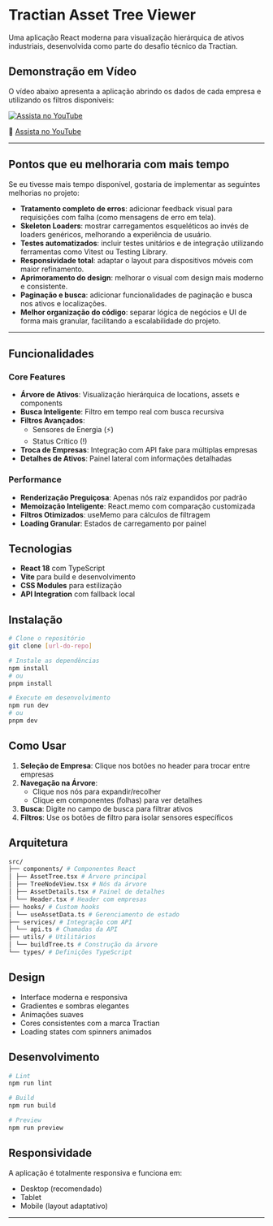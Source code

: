 # Tractian Asset Tree Viewer

Uma aplicação React moderna para visualização hierárquica de ativos industriais, desenvolvida como parte do desafio técnico da Tractian.

## Demonstração em Vídeo

O vídeo abaixo apresenta a aplicação abrindo os dados de cada empresa e utilizando os filtros disponíveis:

[![Assista no YouTube](https://img.youtube.com/vi/gddkRDNqvH0/0.jpg)](https://youtu.be/gddkRDNqvH0)

🔗 [Assista no YouTube](https://youtu.be/gddkRDNqvH0)

---

## Pontos que eu melhoraria com mais tempo

Se eu tivesse mais tempo disponível, gostaria de implementar as seguintes melhorias no projeto:

- **Tratamento completo de erros**: adicionar feedback visual para requisições com falha (como mensagens de erro em tela).
- **Skeleton Loaders**: mostrar carregamentos esqueléticos ao invés de loaders genéricos, melhorando a experiência de usuário.
- **Testes automatizados**: incluir testes unitários e de integração utilizando ferramentas como Vitest ou Testing Library.
- **Responsividade total**: adaptar o layout para dispositivos móveis com maior refinamento.
- **Aprimoramento do design**: melhorar o visual com design mais moderno e consistente.
- **Paginação e busca**: adicionar funcionalidades de paginação e busca nos ativos e localizações.
- **Melhor organização do código**: separar lógica de negócios e UI de forma mais granular, facilitando a escalabilidade do projeto.

---



## Funcionalidades

### Core Features
- **Árvore de Ativos**: Visualização hierárquica de locations, assets e components
- **Busca Inteligente**: Filtro em tempo real com busca recursiva
- **Filtros Avançados**: 
  - Sensores de Energia (⚡)
  - Status Crítico (!)
- **Troca de Empresas**: Integração com API fake para múltiplas empresas
- **Detalhes de Ativos**: Painel lateral com informações detalhadas

### Performance
- **Renderização Preguiçosa**: Apenas nós raíz expandidos por padrão
- **Memoização Inteligente**: React.memo com comparação customizada
- **Filtros Otimizados**: useMemo para cálculos de filtragem
- **Loading Granular**: Estados de carregamento por painel

## Tecnologias

- **React 18** com TypeScript
- **Vite** para build e desenvolvimento
- **CSS Modules** para estilização
- **API Integration** com fallback local

## Instalação

```bash
# Clone o repositório
git clone [url-do-repo]

# Instale as dependências
npm install
# ou
pnpm install

# Execute em desenvolvimento
npm run dev
# ou
pnpm dev
```

## Como Usar

1. **Seleção de Empresa**: Clique nos botões no header para trocar entre empresas
2. **Navegação na Árvore**: 
   - Clique nos nós para expandir/recolher
   - Clique em componentes (folhas) para ver detalhes
3. **Busca**: Digite no campo de busca para filtrar ativos
4. **Filtros**: Use os botões de filtro para isolar sensores específicos

## Arquitetura

```bash
src/
├── components/ # Componentes React
│ ├── AssetTree.tsx # Árvore principal
│ ├── TreeNodeView.tsx # Nós da árvore
│ ├── AssetDetails.tsx # Painel de detalhes
│ └── Header.tsx # Header com empresas
├── hooks/ # Custom hooks
│ └── useAssetData.ts # Gerenciamento de estado
├── services/ # Integração com API
│ └── api.ts # Chamadas da API
├── utils/ # Utilitários
│ └── buildTree.ts # Construção da árvore
└── types/ # Definições TypeScript
```

## Design

- Interface moderna e responsiva
- Gradientes e sombras elegantes
- Animações suaves
- Cores consistentes com a marca Tractian
- Loading states com spinners animados

## Desenvolvimento

```bash
# Lint
npm run lint

# Build
npm run build

# Preview
npm run preview
```

## Responsividade

A aplicação é totalmente responsiva e funciona em:
- Desktop (recomendado)
- Tablet
- Mobile (layout adaptativo)

---

